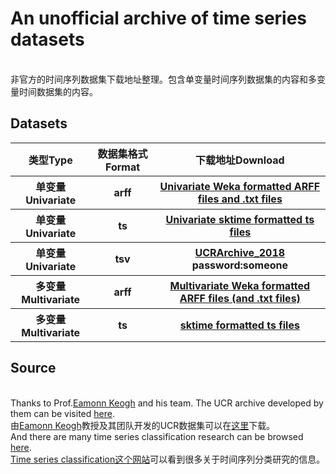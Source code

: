 # An unofficial archive of time series datasets
</br>
非官方的时间序列数据集下载地址整理。包含单变量时间序列数据集的内容和多变量时间数据集的内容。

## Datasets


<table align="center" style=" margin:auto;text-align: center">
<tr>
<th>类型Type</th><th>数据集格式Format</th><th>下载地址Download</th>
</tr>
<tr>
<th>单变量Univariate</th><th>arff</th>
<th><a href="http://www.timeseriesclassification.com/Downloads/Archives/Univariate2018_arff.zip">Univariate Weka formatted ARFF files and .txt files</a></th>
</tr>
  
<tr>
<th>单变量Univariate</th><th>ts</th>
<th><a href="http://www.timeseriesclassification.com/Downloads/Archives/Univariate2018_ts.zip">Univariate sktime formatted ts files</a></th>
</tr>

<tr>
<th>单变量Univariate</th><th>tsv</th>
<th><a href="https://www.cs.ucr.edu/~eamonn/time_series_data_2018/UCRArchive_2018.zip">UCRArchive_2018</a> password:someone</th>
</tr>


<tr>
<th>多变量Multivariate</th><th>arff</th>
<th><a href="http://www.timeseriesclassification.com/Downloads/Archives/Multivariate2018_arff.zip">Multivariate Weka formatted ARFF files (and .txt files)</a></th>
</tr>
  
<tr>
<th>多变量Multivariate</th><th>ts</th>
<th><a href="http://www.timeseriesclassification.com/Downloads/Archives/Multivariate2018_ts.zip">sktime formatted ts files</a></th>
</tr>
</table>

## Source
</br>
Thanks to Prof.<a href="https://www.cs.ucr.edu/~eamonn/">Eamonn Keogh</a> and his team. The UCR archive developed by them can be visited <a href="https://www.cs.ucr.edu/~eamonn/time_series_data_2018/">here</a>. </br>
由<a href="https://www.cs.ucr.edu/~eamonn/">Eamonn Keogh</a>教授及其团队开发的UCR数据集可以在<a href="https://www.cs.ucr.edu/~eamonn/time_series_data_2018/">这里</a>下载。
</br>
And there are many time series classification research can be browsed <a href="http://www.timeseriesclassification.com/">here</a>.
</br>
<a href="http://www.timeseriesclassification.com/">Time series classification这个网站</a>可以看到很多关于时间序列分类研究的信息。
